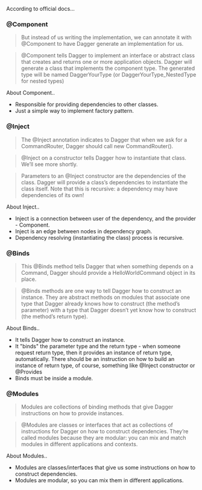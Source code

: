 According to official docs...

### @Component

> But instead of us writing the implementation, we can annotate it with @Component
> to have Dagger generate an implementation for us.

> @Component tells Dagger to implement an interface or abstract class
> that creates and returns one or more application objects.
> Dagger will generate a class that implements the component type.
> The generated type will be named DaggerYourType (or DaggerYourType_NestedType for nested types)

About Component..

- Responsible for providing dependencies to other classes.
- Just a simple way to implement factory pattern.


### @Inject

> The @Inject annotation indicates to Dagger that when we ask for a CommandRouter,
> Dagger should call new CommandRouter().

> @Inject on a constructor tells Dagger how to instantiate that class. We’ll see more shortly.

> Parameters to an @Inject constructor are the dependencies of the class.
> Dagger will provide a class’s dependencies to instantiate the class itself.
> Note that this is recursive: a dependency may have dependencies of its own!

About Inject..

- Inject is a connection between user of the dependency, and the provider - Component.
- Inject is an edge between nodes in dependency graph.
- Dependency resolving (instantiating the class) process is recursive.


### @Binds

> This @Binds method tells Dagger that when something depends on a Command,
> Dagger should provide a HelloWorldCommand object in its place.

> @Binds methods are one way to tell Dagger how to construct an instance.
> They are abstract methods on modules that associate one type that
> Dagger already knows how to construct (the method’s parameter)
> with a type that Dagger doesn’t yet know how to construct (the method’s return type).

About Binds..

- It tells Dagger how to construct an instance.
- It "binds" the parameter type and the return type - when someone request return type,
  then it provides an instance of return type, automatically.
  There should be an instruction on how to build an instance of return type, of course,
  something like @Inject constructor or @Provides
- Binds must be inside a module.


### @Modules

> Modules are collections of binding methods
> that give Dagger instructions on how to provide instances.

> @Modules are classes or interfaces that act as collections of instructions for Dagger
> on how to construct dependencies. They’re called modules because they are modular:
> you can mix and match modules in different applications and contexts.

About Modules..

- Modules are classes/interfaces that give us some instructions on how to construct dependencies.
- Modules are modular, so you can mix them in different applications.